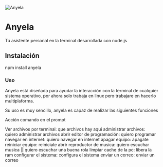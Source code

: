 ![Anyela](https://bitbucket.org/goalkeeper112/anyela/src/4296458348c6a03eeccadcce19de77fc8c5b9650/logoAnyela.png?at=master)
# Anyela

Tú asistente personal en la terminal desarrollada con node.js

## Instalación

npm install anyela

### Uso 

Anyela está diseñada para ayudar la interacción con la terminal de cualquier sistema operativo, por ahora solo trabaja en linux
pero trabajare en hacerlo multiplaforma.

Su uso es muy sencillo, anyela es capaz de realizar las siguientes funciones

Acción                      comando en el prompt

Ver archivos por terminal:    que archivos hay aqui 
administrar archivos:         quiero administrar archivos
abrir editor de programación: quiero programar
navegar en internet:          quiero navegar en internet
apagar equipo:                apagate
reiniciar equipo:             reiniciate
abrir reproductor de musica:  quiero escuchar musica || quiero escuchar una buena rola
limpiar cache de la pc:       libera la ram
configurar el sistema:        configura el sistema
enviar un correo:             enviar un correo